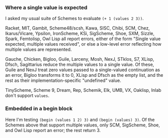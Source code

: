 ### Where a single value is expected

I asked my usual suite of Schemes to evaluate `(+ 1 (values 2 3))`.

Racket, MIT,
Gambit, Scheme48/scsh, Kawa, SISC, Chibi, SCM, Chez, Ikarus/Vicare, Ypsilon,
IronScheme, KSi, SigScheme, Shoe, SXM, Sizzle, Spark, Femtolisp, Owl Lisp
all report errors, either of the form "Single
value expected, multiple values received", or else a low-level error
reflecting how multiple values are represented.

Gauche, Chicken,
Bigloo, Guile, Larceny, Mosh, NexJ, STklos, S7, XLisp, Dfsch, Sagittarius reduce the multiple values to a
single value.  Of these, Guile and NexJ treat zero values passed to a single-valued continuation as an error, Bigloo transforms it to 0, XLisp and Dfsch as the empty list, and the rest as their implementation-specific "undefined" value.

TinyScheme, Scheme 9, Dream, Rep, Schemik, Elk, UMB, VX, Oaklisp, Inlab don't support `values`.

### Embedded in a begin block

Here I'm testing `(begin (values 1 2) 3)` and `(begin (values) 3)`.  Of the Schemes above that support multiple values, only SCM, SigScheme, Shoe, and Owl Lisp report an error; the rest return 3.
